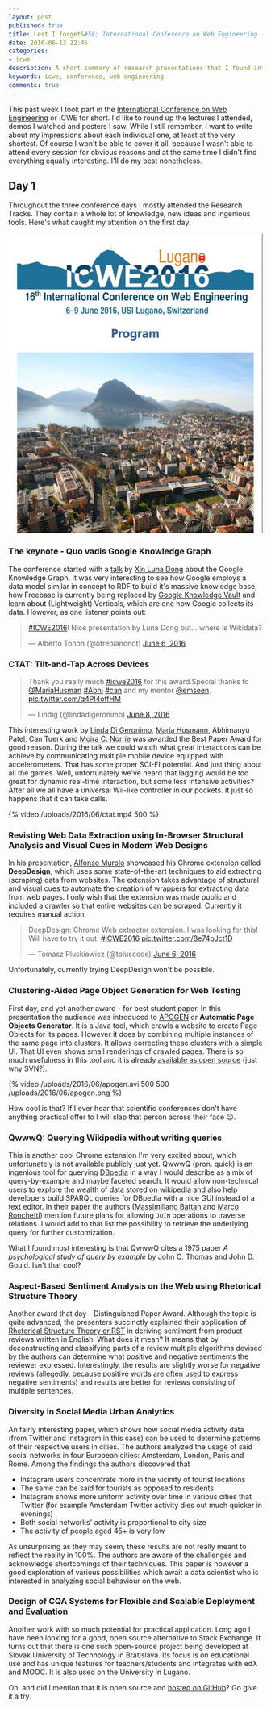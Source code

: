 ```yaml
---
layout: post
published: true
title: Lest I forget&#58; International Conference on Web Engineering - Day 1 Research Tracks
date: 2016-06-13 22:45
categories:
- icwe
description: A short summary of research presentations that I found interesting (or not) during the first day of ICWE 2016 conference
keywords: icwe, conference, web engineering
comments: true
---
```


This past week I took part in the [International Conference on Web Engineering](http://icwe2016.inf.usi.ch) or ICWE for
short. I'd like to round up the lectures I attended, demos I watched and posters I saw. While I still remember, I want to
write about my impressions about each individual one, at least at the very shortest. Of course I won't be able to cover
it all, because I wasn't able to attend every session for obvious reasons and at the same time I didn't find everything
equally interesting. I'll do my best nonetheless.

<!--more-->

## Day 1

Throughout the three conference days I mostly attended the Research Tracks. They contain a whole lot of knowledge, new ideas
and ingenious tools. Here's what caught my attention on the first day.

![icwe program cover](/uploads/2016/06/icwe-program.jpg)

### The keynote - Quo vadis Google Knowledge Graph

The conference started with a [talk](http://icwe2016.inf.usi.ch/program/keynotes/xin.luna.dong) by [Xin Luna Dong](http://lunadong.com/)
about the Google Knowledge Graph. It was very interesting to see how Google employs a data model similar in concept to
RDF to build it's massive knowledge base, how Freebase is currently being replaced by [Google Knowledge Vault][vault] and
learn about (Lightweight) Verticals, which are one how Google collects its data. However, as one listener points out:

<blockquote class="twitter-tweet" data-lang="en"><p lang="en" dir="ltr"><a href="https://twitter.com/hashtag/ICWE2016?src=hash">#ICWE2016</a>! Nice presentation by Luna Dong but... where is Wikidata?</p>&mdash; Alberto Tonon (@otreblanonot) <a href="https://twitter.com/otreblanonot/status/739729514750742529">June 6, 2016</a></blockquote>

### CTAT: Tilt-and-Tap Across Devices

<blockquote class="twitter-tweet" data-lang="en"><p lang="en" dir="ltr">Thank you really much <a href="https://twitter.com/hashtag/icwe2016?src=hash">#icwe2016</a> for this award.Special thanks to <a href="https://twitter.com/mariahusman">@MariaHusman</a> <a href="https://twitter.com/hashtag/Abhi?src=hash">#Abhi</a> <a href="https://twitter.com/hashtag/can?src=hash">#can</a>  and my mentor <a href="https://twitter.com/emseen">@emseen</a>. <a href="https://t.co/q4PI4otfHM">pic.twitter.com/q4PI4otfHM</a></p>&mdash; Lindig (@lindadigeronimo) <a href="https://twitter.com/lindadigeronimo/status/740461345632620544">June 8, 2016</a></blockquote>

This interesting work by [Linda Di Geronimo][linda], [Maria Husmann][mhusmann], Abhimanyu Patel, Can Tuerk and [Moira C. Norrie][mnorrie]
was awarded the Best Paper Award for good reason. During the talk we could watch what great interactions can be achieve
by communicating multiple mobile device equipped with accelerometers. That has some proper SCI-FI potential. And just thing
about all the games. Well, unfortunately we've heard that lagging would be too great for dynamic real-time interaction, 
but some less intensive activities? After all we all have a universal Wii-like controller in our pockets. It just so happens
that it can take calls.

{% video /uploads/2016/06/ctat.mp4 500 %}

### Revisting Web Data Extraction using In-Browser Structural Analysis and Visual Cues in Modern Web Designs

In his presentation, [Alfonso Murolo][murolo] showcased his Chrome extension called **DeepDesign**, which uses some 
state-of-the-art techniques to aid extracting (scraping) data from websites. The extension takes advantage of structural
and visual cues to automate the creation of wrappers for extracting data from web pages. I only wish that the extension
was made public and included a crawler so that entire websites can be scraped. Currently it requires manual action.

<blockquote class="twitter-tweet" data-lang="en"><p lang="en" dir="ltr">DeepDesign: Chrome Web extractor extension. I was looking for this! Will have to try it out. <a href="https://twitter.com/hashtag/ICWE2016?src=hash">#ICWE2016</a> <a href="https://t.co/8e74pJct1D">pic.twitter.com/8e74pJct1D</a></p>&mdash; Tomasz Pluskiewicz (@tpluscode) <a href="https://twitter.com/tpluscode/status/739754809729929216">June 6, 2016</a></blockquote>

Unfortunately, currently trying DeepDesign won't be possible.

### Clustering-Aided Page Object Generation for Web Testing

First day, and yet another award - for best student paper. In this presentation the audience was introduced to [APOGEN][apogen] 
or **Automatic Page Objects Generator**. It is a Java tool, which crawls a website to create Page Objects for its pages.
However it does by combining multiple instances of the same page into clusters. It allows correcting these clusters with
a simple UI. That UI even shows small renderings of crawled pages. There is so much usefulness in this tool and it is
already [available as open source](https://app.assembla.com/spaces/sepl-apo/subversion/source/HEAD/trunk) (just why SVN?).

{% video /uploads/2016/06/apogen.avi 500 500 /uploads/2016/06/apogen.png %}

How cool is that? If I ever hear that scientific conferences don't have anything practical offer to I will slap that
person across their face :wink:.

### QwwwQ: Querying Wikipedia without writing queries

This is another cool Chrome extension I'm very excited about, which unfortunately is not available publicly just yet.
QwwwQ (pron. quick) is an ingenious tool for querying [DBpedia](http://dbpedia.org) in a way I would describe as a mix of
query-by-example and maybe faceted search. It would allow non-technical users to explore the wealth of data stored on
wikipedia and also help developers build SPARQL queries for DBpedia with a nice GUI instead of a text editor. In their
paper the authors ([Massimiliano Battan][battan] and [Marco Ronchetti][Ronchetti]) mention future plans for allowing `JOIN`
operations to traverse relations. I would add to that list the possibility to retrieve the underlying query for further
customization.

What I found most interesting is that QwwwQ cites a 1975 paper *A psychological study of query by example* by John C. Thomas
and John D. Gould. Isn't that cool?

### Aspect-Based Sentiment Analysis on the Web using Rhetorical Structure Theory

Another award that day - Distinguished Paper Award. Although the topic is quite advanced, the presenters succinctly explained
their application of [Rhetorical Structure Theory or RST](https://en.wikipedia.org/wiki/Rhetorical_Structure_Theory) in
deriving sentiment from product reviews written in English. What does it mean? It means that by deconstructing and
classifying parts of a review multiple algorithms devised by the authors can determine what positive and negative sentiments
the reviewer expressed. Interestingly, the results are slightly worse for negative reviews (allegedly, because positive 
words are often used to express negative sentiments) and results are better for reviews consisting of multiple sentences.

### Diversity in Social Media Urban Analytics

An fairly interesting paper, which shows how social media activity data (from Twitter and Instagram in this case) can be
used to determine patterns of their respective users in cities. The authors analyzed the usage of said social networks in
four European cities: Amsterdam, London, Paris and Rome. Among the findings the authors discovered that

* Instagram users concentrate more in the vicinity of tourist locations
* The same can be said for tourists as opposed to residents
* Instagram shows more uniform activity over time in various cities that Twitter (for example Amsterdam Twitter activity dies out much quicker in evenings)
* Both social networks' activity is proportional to city size
* The activity of people aged 45+ is very low

As unsurprising as they may seem, these results are not really meant to reflect the reality in 100%. The authors are aware
of the challenges and acknowledge shortcomings of their techniques. This paper is however a good exploration of various
possibilities which await a data scientist who is interested in analyzing social behaviour on the web.

### Design of CQA Systems for Flexible and Scalable Deployment and Evaluation

Another work with so much potential for practical application. Long ago I have been looking for a good, open source
alternative to Stack Exchange. It turns out that there is one such open-source project being developed at Slovak University
of Technology in Bratislava. Its focus is on educational use and has unique features for teachers/students and integrates
with edX and MOOC. It is also used on the University in Lugano.

Oh, and did I mention that it is open source and [hosted on GitHub](https://github.com/AskalotCQA/askalot)? Go give it a
try.

<script async src="//platform.twitter.com/widgets.js" charset="utf-8"></script>

[vault]: https://en.wikipedia.org/wiki/Knowledge_Vault
[linda]: https://twitter.com/lindadigeronimo
[mhusmann]: https://twitter.com/MariaHusmann
[mnorrie]: https://twitter.com/emseen
[murolo]: https://twitter.com/alfonsomurolo
[apogen]: http://sepl.dibris.unige.it/APOGEN.php
[Ronchetti]: http://latemar.science.unitn.it/segue/index.php?&login=logout&action=site&site=ronchet 
[battan]: https://www.linkedin.com/in/massimiliano-battan-2b49b359
